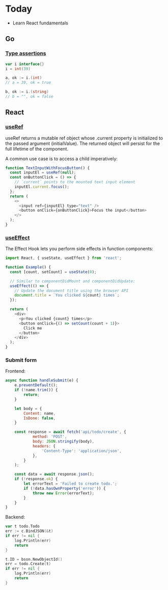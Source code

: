 # Today

- Learn React fundamentals

## Go

### [Type assertions](https://go.dev/ref/spec#Type_assertions)

``` go
var i interface{}
i = int(39)

a, ok := i.(int)
// a = 39, ok = true

b, ok := i.(string)
// b = "", ok = false
```

## React

### [useRef](https://reactjs.org/docs/hooks-reference.html#useref)

useRef returns a mutable ref object whose .current property is initialized to the passed argument (initialValue). The returned object will persist for the full lifetime of the component.

A common use case is to access a child imperatively:

``` javascript
function TextInputWithFocusButton() {
  const inputEl = useRef(null);
  const onButtonClick = () => {
    // `current` points to the mounted text input element
    inputEl.current.focus();
  };
  return (
    <>
      <input ref={inputEl} type="text" />
      <button onClick={onButtonClick}>Focus the input</button>
    </>
  );
}
```

### [useEffect](https://reactjs.org/docs/hooks-effect.html)

The Effect Hook lets you perform side effects in function components:

``` javascript
import React, { useState, useEffect } from 'react';

function Example() {
  const [count, setCount] = useState(0);

  // Similar to componentDidMount and componentDidUpdate:
  useEffect(() => {
    // Update the document title using the browser API
    document.title = `You clicked ${count} times`;
  });

  return (
    <div>
      <p>You clicked {count} times</p>
      <button onClick={() => setCount(count + 1)}>
        Click me
      </button>
    </div>
  );
}
```

### Submit form

Frontend:

``` javascript
async function handleSubmit(e) {
    e.preventDefault();
    if (!name.trim()) {
        return;
    }

    let body = {
        Content: name,
        IsDone: false,
    }

    const response = await fetch('api/todo/create', {
            method: 'POST',
            body: JSON.stringify(body),
            headers: {
                'Content-Type': 'application/json',
            },
        }
    );

    const data = await response.json();
    if (!response.ok) {
        let errorText = 'Failed to create todo.';
        if (!data.hasOwnProperty('error')) {
            throw new Error(errorText);
        }
    }
}
```

Backend:

``` go
var t todo.Todo
err := c.BindJSON(&t)
if err != nil {
    log.Println(err)
    return
}

t.ID = bson.NewObjectId()
err = todo.Create(t)
if err != nil {
    log.Println(err)
    return
}
```
